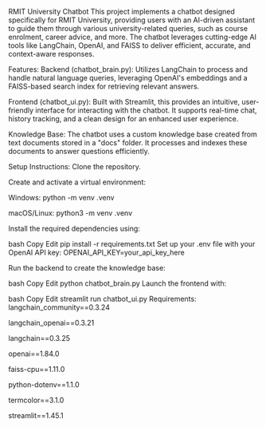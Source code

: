 RMIT University Chatbot
This project implements a chatbot designed specifically for RMIT University, providing users with an AI-driven assistant to guide them through various university-related queries, such as course enrolment, career advice, and more. The chatbot leverages cutting-edge AI tools like LangChain, OpenAI, and FAISS to deliver efficient, accurate, and context-aware responses.

Features:
Backend (chatbot_brain.py): Utilizes LangChain to process and handle natural language queries, leveraging OpenAI's embeddings and a FAISS-based search index for retrieving relevant answers.

Frontend (chatbot_ui.py): Built with Streamlit, this provides an intuitive, user-friendly interface for interacting with the chatbot. It supports real-time chat, history tracking, and a clean design for an enhanced user experience.

Knowledge Base: The chatbot uses a custom knowledge base created from text documents stored in a "docs" folder. It processes and indexes these documents to answer questions efficiently.

Setup Instructions:
Clone the repository.

Create and activate a virtual environment:

Windows: python -m venv .venv

macOS/Linux: python3 -m venv .venv

Install the required dependencies using:

bash
Copy
Edit
pip install -r requirements.txt
Set up your .env file with your OpenAI API key:
OPENAI_API_KEY=your_api_key_here

Run the backend to create the knowledge base:

bash
Copy
Edit
python chatbot_brain.py
Launch the frontend with:

bash
Copy
Edit
streamlit run chatbot_ui.py
Requirements:
langchain_community==0.3.24

langchain_openai==0.3.21

langchain==0.3.25

openai==1.84.0

faiss-cpu==1.11.0

python-dotenv==1.1.0

termcolor==3.1.0

streamlit==1.45.1

